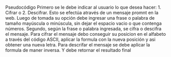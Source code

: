 Pseudocódigo
Primero se le debe indicar al usuario lo que desea hacer: 1. Cifrar o 2. Descifrar. Esto se efectúa através de un mensaje promnt en la web. Luego de tomada su opción debe ingresar una frase o palabra de tamaño mayúscula o minúscula, sin dejar el espacio vacio o que contenga números.
Segundo, según la frase o palabra ingresada, se cifra o descifra el mensaje.
Para cifrar el mensaje debo conseguir su posicion en el alfabeto a través del código ASCII, aplicar la formula con la nueva posición y asi obtener una nueva letra.
Para descrifar el mensaje se debe aplicar la formula de maner inversa.
Y debe retornar el resultado final
